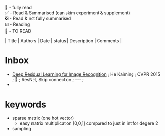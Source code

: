 💯 - fully read  
✅ - Read & Summarised (can skim experiment & supplement)  
❎ - Read & not fully summarised    
☑️ - Reading  
🔲 - TO READ

| Title | Authors | Date | status | Description | Comments |

# Inbox

- [Deep Residual Learning for Image Recognition]() ; He Kaiming  ; CVPR 2015 ; 🔲 ; ResNet, Skip connection ; --- ;
- 

# keywords

- sparse matrix (one hot vector)
  - easy matrix multiplication [0,0,1] compared to just in int for degere 2 
- sampling